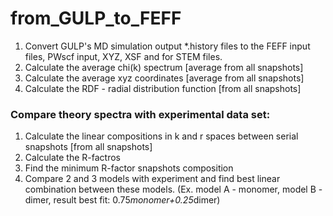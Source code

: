 # from_GULP_to_FEFF
1. Convert GULP's MD simulation output *.history files to the FEFF input files, PWscf input, XYZ, XSF and for STEM files.
2. Calculate the average chi(k) spectrum [average from all snapshots]
3. Calculate the average xyz coordinates [average from all snapshots]
4. Calculate the RDF - radial distribution function [from all snapshots]
### Compare theory spectra with experimental data set:
1. Calculate the linear compositions in k and r spaces between serial snapshots [from all snapshots]
2. Calculate the R-factros
3. Find the minimum R-factor snapshots composition
4. Compare 2 and 3 models with experiment and find best linear combination between these models. (Ex. model A - monomer, model B - dimer, result best fit: 0.75*monomer+0.25*dimer)


